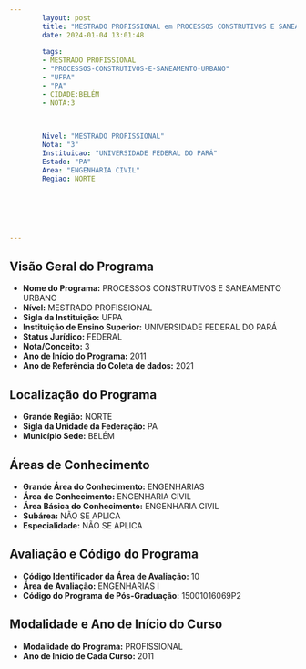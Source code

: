 ```yaml
---
        layout: post
        title: "MESTRADO PROFISSIONAL em PROCESSOS CONSTRUTIVOS E SANEAMENTO URBANO na UFPA  "
        date: 2024-01-04 13:01:48
     
        tags:
        - MESTRADO PROFISSIONAL
        - "PROCESSOS-CONSTRUTIVOS-E-SANEAMENTO-URBANO"
        - "UFPA"
        - "PA"
        - CIDADE:BELÉM
        - NOTA:3
        
       

        Nivel: "MESTRADO PROFISSIONAL"
        Nota: "3"
        Instituicao: "UNIVERSIDADE FEDERAL DO PARÁ"
        Estado: "PA"
        Area: "ENGENHARIA CIVIL"
        Regiao: NORTE
        
        
        
        
        
        
---
```

## Visão Geral do Programa
- **Nome do Programa:** PROCESSOS CONSTRUTIVOS E SANEAMENTO URBANO
- **Nível:** MESTRADO PROFISSIONAL
- **Sigla da Instituição:** UFPA
- **Instituição de Ensino Superior:** UNIVERSIDADE FEDERAL DO PARÁ
- **Status Jurídico:** FEDERAL
- **Nota/Conceito:** 3
- **Ano de Início do Programa:** 2011
- **Ano de Referência do Coleta de dados:** 2021

## Localização do Programa
- **Grande Região:** NORTE
- **Sigla da Unidade da Federação:** PA
- **Município Sede:** BELÉM

## Áreas de Conhecimento
- **Grande Área do Conhecimento:** ENGENHARIAS
- **Área de Conhecimento:** ENGENHARIA CIVIL
- **Área Básica do Conhecimento:** ENGENHARIA CIVIL
- **Subárea:** NÃO SE APLICA
- **Especialidade:** NÃO SE APLICA

## Avaliação e Código do Programa
- **Código Identificador da Área de Avaliação:** 10
- **Área de Avaliação:** ENGENHARIAS I
- **Código do Programa de Pós-Graduação:** 15001016069P2


## Modalidade e Ano de Início do Curso
- **Modalidade do Programa:** PROFISSIONAL
- **Ano de Início de Cada Curso:** 2011
